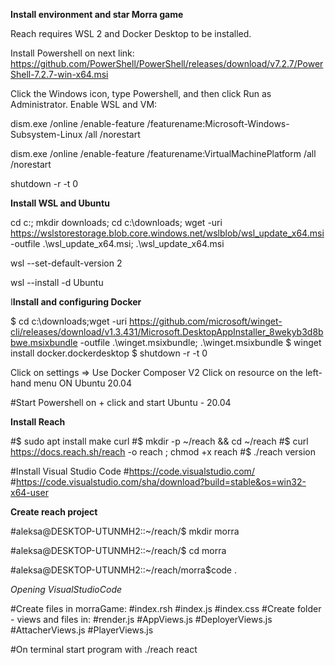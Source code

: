 **Install environment and star Morra game**

Reach requires WSL 2 and Docker Desktop to be installed.

Install Powershell on next link:
https://github.com/PowerShell/PowerShell/releases/download/v7.2.7/PowerShell-7.2.7-win-x64.msi

Click the Windows icon, type Powershell, and then click Run as Administrator. Enable WSL and VM:

dism.exe /online /enable-feature /featurename:Microsoft-Windows-Subsystem-Linux /all /norestart

dism.exe /online /enable-feature /featurename:VirtualMachinePlatform /all /norestart

shutdown -r -t 0

**Install WSL and Ubuntu**

cd c:\; mkdir downloads; cd c:\downloads; wget -uri https://wslstorestorage.blob.core.windows.net/wslblob/wsl_update_x64.msi -outfile .\wsl_update_x64.msi; .\wsl_update_x64.msi

wsl --set-default-version 2

wsl --install -d Ubuntu

I**Install and configuring Docker**

$ cd c:\downloads;wget -uri https://github.com/microsoft/winget-cli/releases/download/v1.3.431/Microsoft.DesktopAppInstaller_8wekyb3d8bbwe.msixbundle -outfile .\winget.msixbundle; .\winget.msixbundle
$ winget install docker.dockerdesktop
$ shutdown -r -t 0

Click on settings => Use Docker Composer V2
Click on resource on the left-hand menu ON Ubuntu 20.04

#Start Powershell on + click and start Ubuntu - 20.04

**Install Reach**

#$ sudo apt install make curl
#$ mkdir -p ~/reach && cd ~/reach
#$ curl https://docs.reach.sh/reach -o reach ; chmod +x reach
#$ ./reach version

#Install Visual Studio Code
#https://code.visualstudio.com/
#https://code.visualstudio.com/sha/download?build=stable&os=win32-x64-user 

**Create reach project**

#aleksa@DESKTOP-UTUNMH2::~/reach/$ mkdir  morra

#aleksa@DESKTOP-UTUNMH2::~/reach/$ cd morra

#aleksa@DESKTOP-UTUNMH2::~/reach/morra$code .

*Opening VisualStudioCode*

#Create files in morraGame:
#index.rsh
#index.js
#index.css
#Create folder - views and files in:
#render.js
#AppViews.js
#DeployerViews.js
#AttacherViews.js
#PlayerViews.js

#On terminal start program with ./reach react
